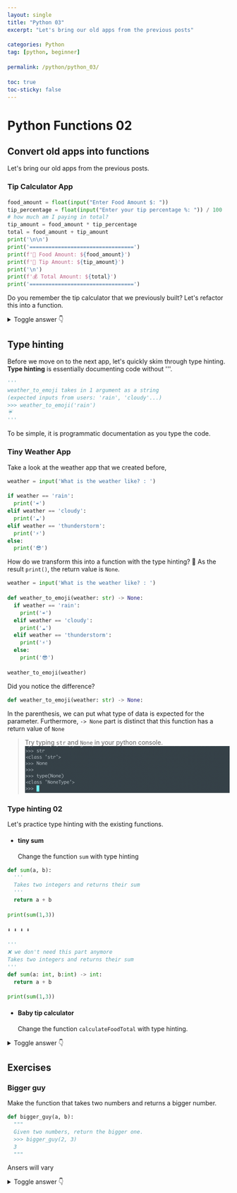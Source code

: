 ```yaml
---
layout: single
title: "Python 03"
excerpt: "Let's bring our old apps from the previous posts"

categories: Python
tag: [python, beginner]

permalink: /python/python_03/

toc: true
toc-sticky: false
---
```


# Python Functions 02

## Convert old apps into functions

Let's bring our old apps from the previous posts.

### Tip Calculator App

```python
food_amount = float(input("Enter Food Amount $: "))
tip_percentage = float(input("Enter your tip percentage %: ")) / 100
# how much am I paying in total?
tip_amount = food_amount * tip_percentage
total = food_amount + tip_amount
print('\n\n')
print('=================================')
print(f'🍗 Food Amount: ${food_amount}')
print(f'💸 Tip Amount: ${tip_amount}')
print('\n')
print(f'💰 Total Amount: ${total}')
print('=================================')
```

Do you remember the tip calculator that we previously built? Let's refactor this into a function.

<details>
  <summary>Toggle answer 👇 </summary>
  <div markdown="1">

```python
food = float(input("Enter Food Amount $: "))
tip_percentage = float(input("Enter your tip percentage %: "))

def calculateFoodTotal(food, tip_percentage):
  tip = food * (tip_percentage / 100)
  total = food + tip
  print('\n\n')
  print('=================================')
  print(f'🍗 Food Amount: ${food}')
  print(f'💸 Tip Amount: ${tip}')
  print('\n')
  print(f'💰 Total Amount: ${total}')
  print('=================================')
  return total

calculateFoodTotal(food, tip_percentage)
```

  </div>
</details>

## Type hinting

Before we move on to the next app, let's quickly skim through type hinting. **Type hinting** is essentially documenting code without '''.

```python
'''
weather_to_emoji takes in 1 argument as a string
(expected inputs from users: 'rain', 'cloudy'...)
>>> weather_to_emoji('rain')
☔
'''
```

To be simple, it is programmatic documentation as you type the code.

### Tiny Weather App

Take a look at the weather app that we created before,

```python
weather = input('What is the weather like? : ')

if weather == 'rain':
  print('☔')
elif weather == 'cloudy':
  print('☁️')
elif weather == 'thunderstorm':
  print('⚡')
else:
  print('😎')
```

How do we transform this into a function with the type hinting?
🛑 As the result `print()`, the return value is `None`.

```python
weather = input('What is the weather like? : ')

def weather_to_emoji(weather: str) -> None:
  if weather == 'rain':
    print('☔')
  elif weather == 'cloudy':
    print('☁️')
  elif weather == 'thunderstorm':
    print('⚡')
  else:
    print('😎')

weather_to_emoji(weather)
```

Did you notice the difference?

```python
def weather_to_emoji(weather: str) -> None:
```

In the parenthesis, we can put what type of data is expected for the parameter. Furthermore, `-> None` part is distinct that this function has a return value of `None`

> Try typing `str` and `None` in your python console.
> ![Alt text](</images/2023-02-27-python_03/Screen Shot 2023-02-28 at 7.20.31 PM.png>)

### Type hinting 02

Let's practice type hinting with the existing functions.

- #### tiny sum
  Change the function `sum` with type hinting

```python
def sum(a, b):
  '''
  Takes two integers and returns their sum
  '''
  return a + b

print(sum(1,3))

⬇️ ⬇️ ⬇️ ⬇️

'''
❌ we don't need this part anymore
Takes two integers and returns their sum
'''
def sum(a: int, b:int) -> int:
  return a + b

print(sum(1,3))
```

- #### Baby tip calculator
  Change the function `calculateFoodTotal` with type hinting.

<details>
  <summary>Toggle answer 👇 </summary>
  <div markdown="1">

```python
food = float(input("Enter Food Amount $: "))
tip_percentage = float(input("Enter your tip percentage %: "))

def calculateFoodTotal(food: float, tip_percentage: int) -> float:
  tip = food * (tip_percentage / 100)
  total = food + tip
  print('\n\n')
  print('=================================')
  print(f'🍗 Food Amount: ${food}')
  print(f'💸 Tip Amount: ${tip}')
  print('\n')
  print(f'💰 Total Amount: ${total}')
  print('=================================')
  return total

calculateFoodTotal(food, tip_percentage)
```

  </div>
</details>

## Exercises

### Bigger guy

Make the function that takes two numbers and returns a bigger number.

```python
def bigger_guy(a, b):
  """
  Given two numbers, return the bigger one.
  >>> bigger_guy(2, 3)
  3
  """
```

Ansers will vary

<details>
  <summary>Toggle answer 👇 </summary>
  <div markdown="1">

```python
def bigger_guy(a: int, b: int) -> int:
  if a > b:
    return a
  else:
    return b
```

  </div>
</details>
